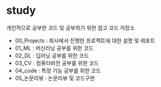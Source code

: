 # study
개인적으로 공부한 코드 및 공부하기 위한 참고 코드 저장소

- 00_Projects : 회사에서 진행한 프로젝트에 대한 설명 및 레포트
- 01_ML : 머신러닝 공부를 위한 코드
- 02_DL : 딥러닝 공부를 위한 코드
- 03_CV : 컴퓨터비전 공부를 위한 코드
- 04_code : 특정 기능 공부를 위한 코드  
- 05_논문리뷰 : 논문리뷰 및 코드구현

